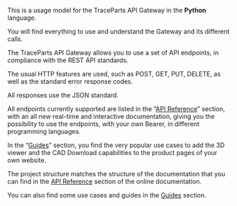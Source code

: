 This is a usage model for the TraceParts API Gateway in the **Python** language. 

You will find everything to use and understand the Gateway and its different calls. 

 

The TraceParts API Gateway allows you to use a set of API endpoints, in compliance with the REST API standards. 

The usual HTTP features are used, such as POST, GET, PUT, DELETE, as well as the standard error response codes. 

All responses use the JSON standard. 

All endpoints currently supported are listed in the “[API Reference](https://developers.traceparts.com/v2/reference)” section, with an all new real-time and interactive documentation, giving you the possibility to use the endpoints, with your own Bearer, in different programming languages. 

In the “[Guides](https://developers.traceparts.com/v2/docs)” section, you find the very popular use cases to add the 3D viewer and the CAD Download capabilities to the product pages of your own website. 

 

The project structure matches the structure of the documentation that you can find in the [API Reference](https://developers.traceparts.com/v2/reference) section of the online documentation. 

You can also find some use cases and guides in the [Guides](https://developers.traceparts.com/v2/docs) section. 
